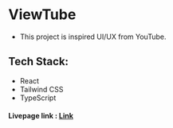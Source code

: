 # ViewTube

- This project is inspired UI/UX from YouTube.

## Tech Stack:
- React
- Tailwind CSS
- TypeScript

#### Livepage link : <a href="https://funtube-app.vercel.app">Link</a>
